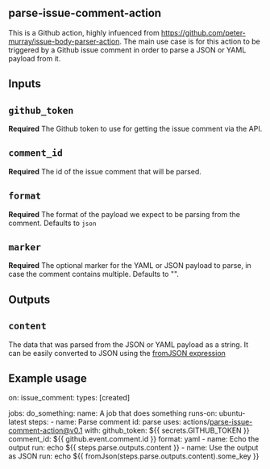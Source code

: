 ## parse-issue-comment-action

This is a Github action, highly infuenced from https://github.com/peter-murray/issue-body-parser-action. The main use case 
is for this action to be triggered by a Github issue comment in order to parse a JSON or YAML payload from it. 

## Inputs

## `github_token`

**Required** The Github token to use for getting the issue comment via the API.

## `comment_id`

**Required** The id of the issue comment that will be parsed.

## `format`

**Required** The format of the payload we expect to be parsing from the comment. Defaults to `json`

## `marker`

**Required** The optional marker for the YAML or JSON payload to parse, in case the comment contains multiple. Defaults to "".

## Outputs

## `content`

The data that was parsed from the JSON or YAML payload as a string. It can be easily converted to JSON using the [fromJSON expression](https://docs.github.com/en/enterprise-cloud@latest/actions/learn-github-actions/expressions#fromjson) 

## Example usage
on:
  issue_comment:
    types: [created]
    
jobs:
  do_something:
    name: A job that does something
    runs-on: ubuntu-latest
    steps:
      - name: Parse comment 
        id: parse
        uses: actions/parse-issue-comment-action@v0.1
        with:
          github_token: ${{ secrets.GITHUB_TOKEN }}
          comment_id: ${{ github.event.comment.id }}
          format: yaml
      - name: Echo the output
        run: echo ${{ steps.parse.outputs.content }} 
      - name: Use the output as JSON
        run: echo ${{ fromJson(steps.parse.outputs.content).some_key }}
